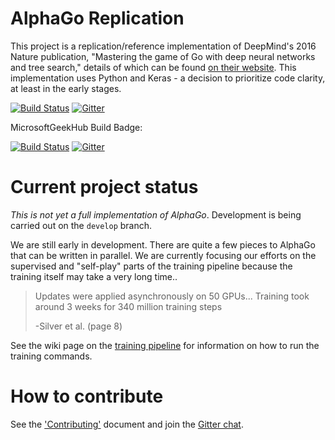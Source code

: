 # AlphaGo Replication

This project is a replication/reference implementation of DeepMind's 2016 Nature publication, "Mastering the game of Go with deep neural networks and tree search," details of which can be found [on their website](http://deepmind.com/alpha-go.html). This implementation uses Python and Keras - a decision to prioritize code clarity, at least in the early stages.

[![Build Status](https://travis-ci.org/Rochester-NRT/AlphaGo.svg?branch=develop)](https://travis-ci.org/Rochester-NRT/AlphaGo)
[![Gitter](https://badges.gitter.im/Rochester-NRT/AlphaGo.svg)](https://gitter.im/Rochester-NRT/AlphaGo?utm_source=badge&utm_medium=badge&utm_campaign=pr-badge)

MicrosoftGeekHub Build Badge:

[![Build Status](https://travis-ci.org/Rochester-NRT/AlphaGo.svg?branch=develop)](https://travis-ci.org/MicrosoftGeekHub/AlphaGo)
[![Gitter](https://badges.gitter.im/MicrosoftGeekHub/AlphaGo.svg)](https://gitter.im/MicrosoftGeekHub?utm_source=badge&utm_medium=badge&utm_campaign=pr-badge)

# Current project status

_This is not yet a full implementation of AlphaGo_. Development is being carried out on the `develop` branch.

We are still early in development. There are quite a few pieces to AlphaGo that can be written in parallel. We are currently focusing our efforts on the supervised and "self-play" parts of the training pipeline because the training itself may take a very long time..

> Updates were applied asynchronously on 50 GPUs... Training took around 3 weeks for 340 million training steps
>
> -Silver et al. (page 8)

See the wiki page on the [training pipeline](https://github.com/Rochester-NRT/AlphaGo/wiki/Neural-Networks-and-Training) for information on how to run the training commands.

# How to contribute

See the ['Contributing'](CONTRIBUTING.md) document and join the [Gitter chat](https://gitter.im/Rochester-NRT/AlphaGo?utm_source=badge&utm_medium=badge&utm_campaign=pr-badge).
